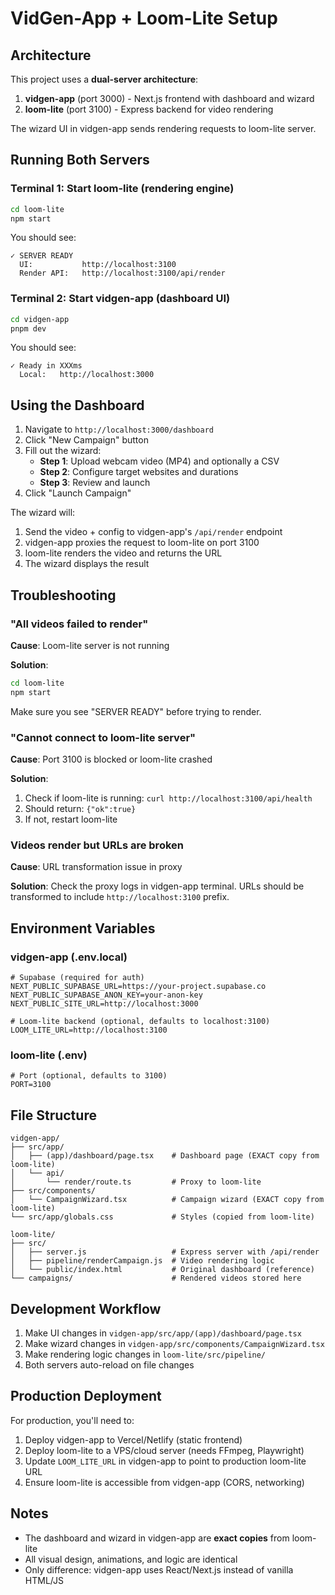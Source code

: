 # VidGen-App + Loom-Lite Setup

## Architecture

This project uses a **dual-server architecture**:

1. **vidgen-app** (port 3000) - Next.js frontend with dashboard and wizard
2. **loom-lite** (port 3100) - Express backend for video rendering

The wizard UI in vidgen-app sends rendering requests to loom-lite server.

## Running Both Servers

### Terminal 1: Start loom-lite (rendering engine)

```bash
cd loom-lite
npm start
```

You should see:
```
✓ SERVER READY
  UI:           http://localhost:3100
  Render API:   http://localhost:3100/api/render
```

### Terminal 2: Start vidgen-app (dashboard UI)

```bash
cd vidgen-app
pnpm dev
```

You should see:
```
✓ Ready in XXXms
  Local:   http://localhost:3000
```

## Using the Dashboard

1. Navigate to `http://localhost:3000/dashboard`
2. Click "New Campaign" button
3. Fill out the wizard:
   - **Step 1**: Upload webcam video (MP4) and optionally a CSV
   - **Step 2**: Configure target websites and durations
   - **Step 3**: Review and launch
4. Click "Launch Campaign"

The wizard will:
1. Send the video + config to vidgen-app's `/api/render` endpoint
2. vidgen-app proxies the request to loom-lite on port 3100
3. loom-lite renders the video and returns the URL
4. The wizard displays the result

## Troubleshooting

### "All videos failed to render"

**Cause**: Loom-lite server is not running

**Solution**:
```bash
cd loom-lite
npm start
```

Make sure you see "SERVER READY" before trying to render.

### "Cannot connect to loom-lite server"

**Cause**: Port 3100 is blocked or loom-lite crashed

**Solution**:
1. Check if loom-lite is running: `curl http://localhost:3100/api/health`
2. Should return: `{"ok":true}`
3. If not, restart loom-lite

### Videos render but URLs are broken

**Cause**: URL transformation issue in proxy

**Solution**: Check the proxy logs in vidgen-app terminal. URLs should be transformed to include `http://localhost:3100` prefix.

## Environment Variables

### vidgen-app (.env.local)

```env
# Supabase (required for auth)
NEXT_PUBLIC_SUPABASE_URL=https://your-project.supabase.co
NEXT_PUBLIC_SUPABASE_ANON_KEY=your-anon-key
NEXT_PUBLIC_SITE_URL=http://localhost:3000

# Loom-lite backend (optional, defaults to localhost:3100)
LOOM_LITE_URL=http://localhost:3100
```

### loom-lite (.env)

```env
# Port (optional, defaults to 3100)
PORT=3100
```

## File Structure

```
vidgen-app/
├── src/app/
│   ├── (app)/dashboard/page.tsx    # Dashboard page (EXACT copy from loom-lite)
│   └── api/
│       └── render/route.ts         # Proxy to loom-lite
├── src/components/
│   └── CampaignWizard.tsx          # Campaign wizard (EXACT copy from loom-lite)
└── src/app/globals.css             # Styles (copied from loom-lite)

loom-lite/
├── src/
│   ├── server.js                   # Express server with /api/render
│   ├── pipeline/renderCampaign.js  # Video rendering logic
│   └── public/index.html           # Original dashboard (reference)
└── campaigns/                      # Rendered videos stored here
```

## Development Workflow

1. Make UI changes in `vidgen-app/src/app/(app)/dashboard/page.tsx`
2. Make wizard changes in `vidgen-app/src/components/CampaignWizard.tsx`
3. Make rendering logic changes in `loom-lite/src/pipeline/`
4. Both servers auto-reload on file changes

## Production Deployment

For production, you'll need to:

1. Deploy vidgen-app to Vercel/Netlify (static frontend)
2. Deploy loom-lite to a VPS/cloud server (needs FFmpeg, Playwright)
3. Update `LOOM_LITE_URL` in vidgen-app to point to production loom-lite URL
4. Ensure loom-lite is accessible from vidgen-app (CORS, networking)

## Notes

- The dashboard and wizard in vidgen-app are **exact copies** from loom-lite
- All visual design, animations, and logic are identical
- Only difference: vidgen-app uses React/Next.js instead of vanilla HTML/JS
